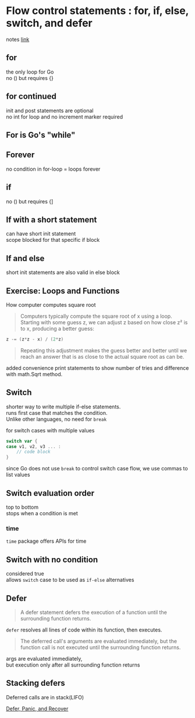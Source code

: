 # Flow control statements : for, if, else, switch, and defer
notes [link](https://go.dev/tour/flowcontrol/1)

## for
the only loop for Go  
no () but requires {}

## for continued
init and post statements are optional  
no int for loop and no increment marker required

## For is Go's "while"

## Forever
no condition in for-loop = loops forever

## if
no () but requires {]

## If with a short statement
can have short init statement  
scope blocked for that specific if block

## If and else
short init statements are also valid in else block

## Exercise: Loops and Functions
How computer computes square root
> Computers typically compute the square root of x using a loop. 
> Starting with some guess z, 
> we can adjust z based on how close z² is to x, 
> producing a better guess:
```go
z -= (z*z - x) / (2*z)
```
> Repeating this adjustment makes the guess better and better 
> until we reach an answer that is as close to the actual square root as can be.

added convenience print statements to show number of tries and difference with math.Sqrt method.

## Switch
shorter way to write multiple if-else statements.  
runs first case that matches the condition.  
Unlike other languages, no need for `break`

for switch cases with multiple values
```go
switch var {
case v1, v2, v3 ... :
	// code block
}
```
since Go does not use `break` to control switch case flow, we use commas to list values

## Switch evaluation order
top to bottom  
stops when a condition is met

### time
`time` package offers APIs for time

## Switch with no condition
considered true  
allows `switch` case to be used as `if-else` alternatives

## Defer
> A defer statement defers the execution of a function until the surrounding function returns.

`defer` resolves all lines of code within its function, then executes.

> The deferred call's arguments are evaluated immediately, 
> but the function call is not executed until the surrounding function returns.

args are evaluated immediately,  
but execution only after all surrounding function returns

## Stacking defers
Deferred calls are in stack(LIFO)

[Defer, Panic, and Recover](https://go.dev/blog/defer-panic-and-recover
)